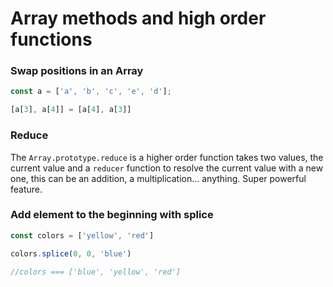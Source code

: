 # Array methods and high order functions


### Swap positions in an Array
```javascript
const a = ['a', 'b', 'c', 'e', 'd'];

[a[3], a[4]] = [a[4], a[3]]
```

### Reduce
The `Array.prototype.reduce` is a higher order function takes two values, the current value and a `reducer` function to resolve the current value with a new one, this can be an addition, a multiplication... anything. Super powerful feature.


### Add element to the beginning with splice

```javascript
const colors = ['yellow', 'red']

colors.splice(0, 0, 'blue')

//colors === ['blue', 'yellow', 'red']
```
